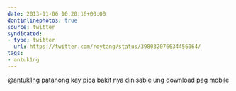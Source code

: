 ```yaml
---
date: 2013-11-06 10:20:16+00:00
dontinlinephotos: true
source: twitter
syndicated:
- type: twitter
  url: https://twitter.com/roytang/status/398032076634456064/
tags:
- antuk1ng
---
```


[@antuk1ng](https://twitter.com/antuk1ng/) patanong kay pica bakit nya dinisable ung download pag mobile